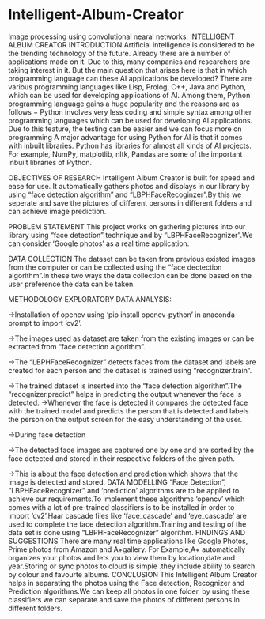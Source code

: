 # Intelligent-Album-Creator
Image processing using convolutional nearal networks.
INTELLIGENT ALBUM CREATOR
INTRODUCTION
Artificial intelligence is considered to be the trending technology of the future. Already there are a number of applications made on it. Due to this, many companies and researchers are taking interest in it. But the main question that arises here is that in which programming language can these AI applications be developed? There are various programming languages like Lisp, Prolog, C++, Java and Python, which can be used for developing applications of AI. Among them, Python programming language gains a huge popularity and the reasons are as follows −
Python involves very less coding and simple syntax among other programming languages which can be used for developing AI applications. Due to this feature, the testing can be easier and we can focus more on programming
A major advantage for using Python for AI is that it comes with inbuilt libraries. Python has libraries for almost all kinds of AI projects. For example, NumPy, matplotlib, nltk, Pandas are some of the important inbuilt libraries of Python.

OBJECTIVES OF RESEARCH
Intelligent Album Creator is built for speed and ease for use. It automatically gathers photos and displays in our library by using “face detection algorithm” and “LBPHFaceRecoginzer”.By this we seperate and save the pictures of different persons in different folders and can achieve image prediction.

PROBLEM STATEMENT
This project works on gathering pictures into our library using “face detection” technique and by “LBPHFaceRecognizer”.We can consider ‘Google photos’ as a real time application.


DATA COLLECTION
The dataset can be taken from previous existed images from the computer or can be collected using the “face dectection algorithm”.In these two ways the data collection can be done based on the user preference the data can be taken.



METHODOLOGY
EXPLORATORY DATA ANALYSIS:
 
->Installation of opencv using ‘pip install opencv-python’ in               anaconda prompt to import ‘cv2’.

->The images used as dataset are taken from the existing images or can be extracted from “face detection algorithm”.
 
->The “LBPHFaceRecognizer” detects faces from the dataset and labels are created for each person and the dataset is trained using “recognizer.train”.

->The trained dataset is inserted into the “face detection algorithm”.The “recognizer.predict” helps in predicting the output whenever the face is detected.
->Whenever the face is detected it compares the detected face with the trained model and predicts the person that is detected and labels the person on the output screen for the easy understanding of the user.


 

 ->During face detection


->The detected face images are captured one by one and are sorted by the face detected and stored in their respective folders of the given path.








->This is about the face detection and prediction which shows that the image is detected and stored.
DATA MODELLING
“Face Detection”, ”LBPHFaceRecognizer” and ‘prediction’ algorithms are to be applied to achieve our requirements.To implement these algorithms ‘opencv’ which comes with a lot of pre-trained classifiers is to be installed in order to import ‘cv2’.Haar cascade files like ‘face_cascade’ and ‘eye_cascade’ are used to complete the face detection algorithm.Training and testing of the data set is done using “LBPHFaceRecognizer” algorithm.
FINDINGS AND SUGGESTIONS
There are many real time applications like Google Photos, Prime photos from Amazon and A+gallery.
For Example,A+ automatically organizes your photos and lets you to view them by location,date and year.Storing or sync photos to cloud is simple .they include ability to search by colour and favourte albums.
CONCLUSION
This Intelligent Album Creator helps in separating the photos using the Face detection, Recognizer and Prediction algorithms.We can keep all photos in one folder, by using these classifiers we can separate and save the photos of different persons in different folders.




